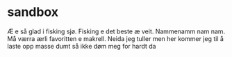 # sandbox
Æ e så glad i fisking sjø. Fisking e det beste æ veit. Nammenamm nam nam. Må værra ærli favoritten e makrell.
Neida jeg tuller men her kommer jeg til å laste opp masse dumt så ikke døm meg for hardt da